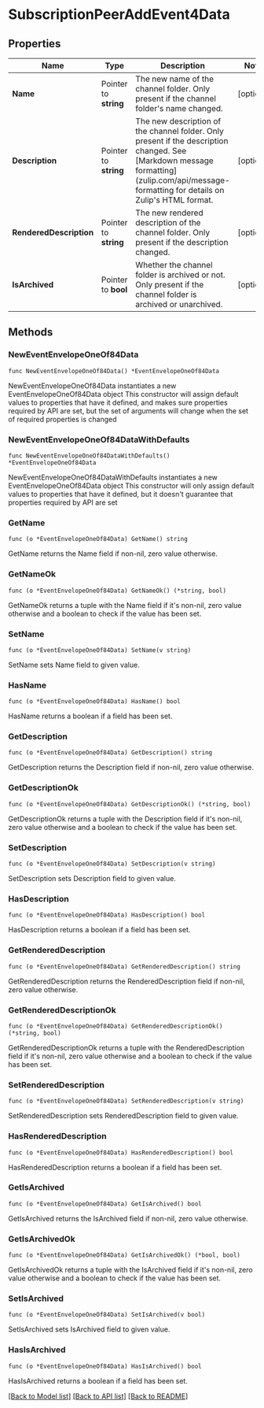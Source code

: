 # SubscriptionPeerAddEvent4Data

## Properties

Name | Type | Description | Notes
------------ | ------------- | ------------- | -------------
**Name** | Pointer to **string** | The new name of the channel folder. Only present if the channel folder&#39;s name changed.  | [optional] 
**Description** | Pointer to **string** | The new description of the channel folder. Only present if the description changed.  See [Markdown message formatting](zulip.com/api/message-formatting for details on Zulip&#39;s HTML format.  | [optional] 
**RenderedDescription** | Pointer to **string** | The new rendered description of the channel folder. Only present if the description changed.  | [optional] 
**IsArchived** | Pointer to **bool** | Whether the channel folder is archived or not. Only present if the channel folder is archived or unarchived.  | [optional] 

## Methods

### NewEventEnvelopeOneOf84Data

`func NewEventEnvelopeOneOf84Data() *EventEnvelopeOneOf84Data`

NewEventEnvelopeOneOf84Data instantiates a new EventEnvelopeOneOf84Data object
This constructor will assign default values to properties that have it defined,
and makes sure properties required by API are set, but the set of arguments
will change when the set of required properties is changed

### NewEventEnvelopeOneOf84DataWithDefaults

`func NewEventEnvelopeOneOf84DataWithDefaults() *EventEnvelopeOneOf84Data`

NewEventEnvelopeOneOf84DataWithDefaults instantiates a new EventEnvelopeOneOf84Data object
This constructor will only assign default values to properties that have it defined,
but it doesn't guarantee that properties required by API are set

### GetName

`func (o *EventEnvelopeOneOf84Data) GetName() string`

GetName returns the Name field if non-nil, zero value otherwise.

### GetNameOk

`func (o *EventEnvelopeOneOf84Data) GetNameOk() (*string, bool)`

GetNameOk returns a tuple with the Name field if it's non-nil, zero value otherwise
and a boolean to check if the value has been set.

### SetName

`func (o *EventEnvelopeOneOf84Data) SetName(v string)`

SetName sets Name field to given value.

### HasName

`func (o *EventEnvelopeOneOf84Data) HasName() bool`

HasName returns a boolean if a field has been set.

### GetDescription

`func (o *EventEnvelopeOneOf84Data) GetDescription() string`

GetDescription returns the Description field if non-nil, zero value otherwise.

### GetDescriptionOk

`func (o *EventEnvelopeOneOf84Data) GetDescriptionOk() (*string, bool)`

GetDescriptionOk returns a tuple with the Description field if it's non-nil, zero value otherwise
and a boolean to check if the value has been set.

### SetDescription

`func (o *EventEnvelopeOneOf84Data) SetDescription(v string)`

SetDescription sets Description field to given value.

### HasDescription

`func (o *EventEnvelopeOneOf84Data) HasDescription() bool`

HasDescription returns a boolean if a field has been set.

### GetRenderedDescription

`func (o *EventEnvelopeOneOf84Data) GetRenderedDescription() string`

GetRenderedDescription returns the RenderedDescription field if non-nil, zero value otherwise.

### GetRenderedDescriptionOk

`func (o *EventEnvelopeOneOf84Data) GetRenderedDescriptionOk() (*string, bool)`

GetRenderedDescriptionOk returns a tuple with the RenderedDescription field if it's non-nil, zero value otherwise
and a boolean to check if the value has been set.

### SetRenderedDescription

`func (o *EventEnvelopeOneOf84Data) SetRenderedDescription(v string)`

SetRenderedDescription sets RenderedDescription field to given value.

### HasRenderedDescription

`func (o *EventEnvelopeOneOf84Data) HasRenderedDescription() bool`

HasRenderedDescription returns a boolean if a field has been set.

### GetIsArchived

`func (o *EventEnvelopeOneOf84Data) GetIsArchived() bool`

GetIsArchived returns the IsArchived field if non-nil, zero value otherwise.

### GetIsArchivedOk

`func (o *EventEnvelopeOneOf84Data) GetIsArchivedOk() (*bool, bool)`

GetIsArchivedOk returns a tuple with the IsArchived field if it's non-nil, zero value otherwise
and a boolean to check if the value has been set.

### SetIsArchived

`func (o *EventEnvelopeOneOf84Data) SetIsArchived(v bool)`

SetIsArchived sets IsArchived field to given value.

### HasIsArchived

`func (o *EventEnvelopeOneOf84Data) HasIsArchived() bool`

HasIsArchived returns a boolean if a field has been set.


[[Back to Model list]](../README.md#documentation-for-models) [[Back to API list]](../README.md#documentation-for-api-endpoints) [[Back to README]](../README.md)


